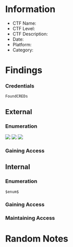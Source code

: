 # Information
- CTF Name: 
- CTF Level:
- CTF Description: 
- Date: 
- Platform: 
- Category: 

# Findings
### Credentials
`FoundCREDs`
## External
### Enumeration
![](https://i.imgur.com/6qhNbph.png)
![](https://i.imgur.com/RgIrsvE.png)
![](https://i.imgur.com/IKclsXG.png)


### Gaining Access


## Internal
### Enumeration
`$enum$`

### Gaining Access


### Maintaining Access


# Random Notes